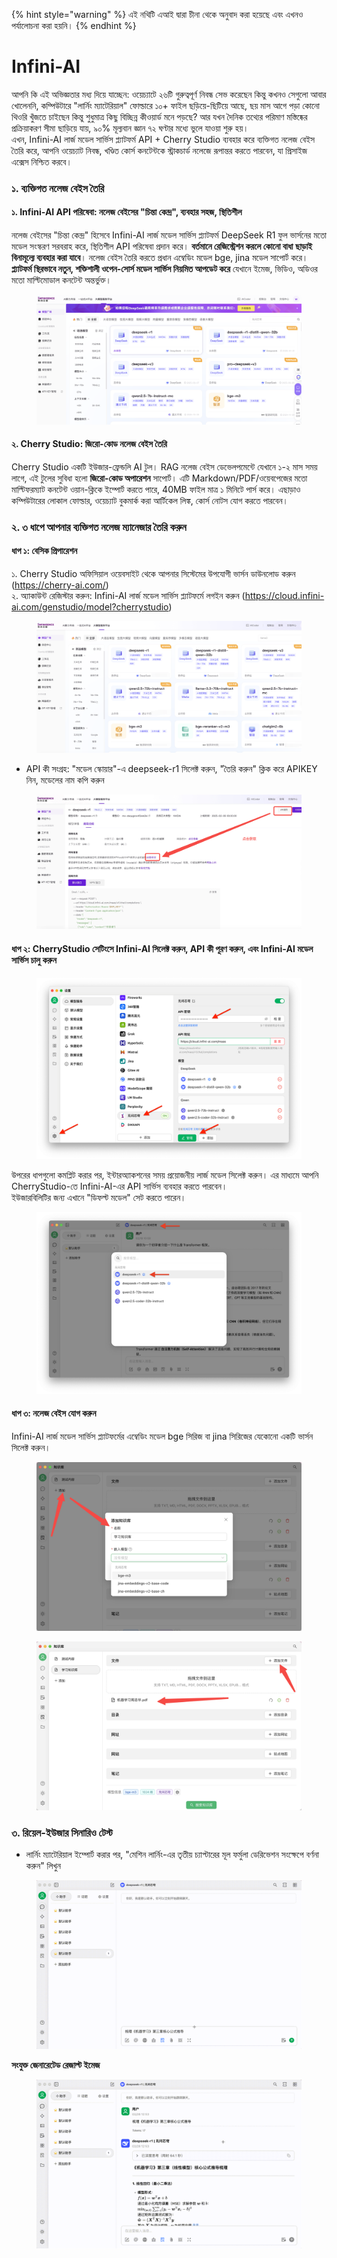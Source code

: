 
{% hint style="warning" %}
এই নথিটি এআই দ্বারা চীনা থেকে অনুবাদ করা হয়েছে এবং এখনও পর্যালোচনা করা হয়নি।
{% endhint %}

# Infini-AI

আপনি কি এই অভিজ্ঞতার মধ্য দিয়ে যাচ্ছেন: ওয়েচ্যাটে ২৬টি গুরুত্বপূর্ণ নিবন্ধ সেভ করেছেন কিন্তু কখনও সেগুলো আবার খোলেননি, কম্পিউটারে "লার্নিং ম্যাটেরিয়াল" ফোল্ডারে ১০+ ফাইল ছড়িয়ে-ছিটিয়ে আছে, ছয় মাস আগে পড়া কোনো থিওরি খুঁজতে চাইছেন কিন্তু শুধুমাত্র কিছু বিচ্ছিন্ন কীওয়ার্ড মনে পড়ছে? আর যখন দৈনিক তথ্যের পরিমাণ মস্তিষ্কের প্রক্রিয়াকরণ সীমা ছাড়িয়ে যায়, ৯০% মূল্যবান জ্ঞান ৭২ ঘণ্টার মধ্যে ভুলে যাওয়া শুরু হয়।\
এখন, Infini-AI লার্জ মডেল সার্ভিস প্ল্যাটফর্ম API + Cherry Studio ব্যবহার করে ব্যক্তিগত নলেজ বেইস তৈরি করে, আপনি ওয়েচ্যাট নিবন্ধ, খণ্ডিত কোর্স কনটেন্টকে স্ট্রাকচার্ড নলেজে রূপান্তর করতে পারবেন, যা প্রিসাইজ এক্সেস নিশ্চিত করবে।

### ১. ব্যক্তিগত নলেজ বেইস তৈরি

#### ১. Infini-AI API পরিষেবা: নলেজ বেইসের "চিন্তা কেন্দ্র", ব্যবহার সহজ, স্থিতিশীল

নলেজ বেইসের "চিন্তা কেন্দ্র" হিসেবে Infini-AI লার্জ মডেল সার্ভিস প্ল্যাটফর্ম DeepSeek R1 ফুল ভার্সনের মতো মডেল সংস্করণ সরবরাহ করে, স্থিতিশীল API পরিষেবা প্রদান করে। **বর্তমানে রেজিস্ট্রেশন করলে কোনো বাধা ছাড়াই বিনামূল্যে ব্যবহার করা যাবে**। নলেজ বেইস তৈরি করতে প্রধান এম্বেডিং মডেল bge, jina মডেল সাপোর্ট করে। **প্ল্যাটফর্ম স্থিরভাবে নতুন, শক্তিশালী ওপেন-সোর্স মডেল সার্ভিস নিয়মিত আপডেট করে** যেখানে ইমেজ, ভিডিও, অডিওর মতো মাল্টিমোডাল কনটেন্ট অন্তর্ভুক্ত।

<figure><img src="../../.gitbook/assets/1280X1280 (1) (1).PNG" alt=""><figcaption></figcaption></figure>

#### ২. Cherry Studio: জিরো-কোড নলেজ বেইস তৈরি

Cherry Studio একটি ইউজার-ফ্রেন্ডলি AI টুল। RAG নলেজ বেইস ডেভেলপমেন্টে যেখানে ১-২ মাস সময় লাগে, এই টুলের সুবিধা হলো **জিরো-কোড অপারেশন** সাপোর্ট। এটি Markdown/PDF/ওয়েবপেজের মতো মাল্টিফরম্যাট কনটেন্ট ওয়ান-ক্লিকে ইম্পোর্ট করতে পারে, 40MB ফাইল মাত্র ১ মিনিটে পার্স করে। এছাড়াও কম্পিউটারের লোকাল ফোল্ডার, ওয়েচ্যাট বুকমার্ক করা আর্টিকেল লিঙ্ক, কোর্স নোটস যোগ করতে পারবেন।

### ২. ৩ ধাপে আপনার ব্যক্তিগত নলেজ ম্যানেজার তৈরি করুন

#### ধাপ ১: বেসিক প্রিপারেশন

১. Cherry Studio অফিসিয়াল ওয়েবসাইট থেকে আপনার সিস্টেমের উপযোগী ভার্সন ডাউনলোড করুন (https://cherry-ai.com/)  
২. অ্যাকাউন্ট রেজিস্টার করুন: Infini-AI লার্জ মডেল সার্ভিস প্ল্যাটফর্মে লগইন করুন (https://cloud.infini-ai.com/genstudio/model?cherrystudio)

<figure><img src="../../.gitbook/assets/image (90).png" alt=""><figcaption></figcaption></figure>

* API কী সংগ্রহ: "মডেল স্কোয়ার"-এ deepseek-r1 সিলেক্ট করুন, "তৈরি করুন" ক্লিক করে APIKEY নিন, মডেলের নাম কপি করুন

<figure><img src="../../.gitbook/assets/output (1).png" alt=""><figcaption></figcaption></figure>

#### ধাপ ২: CherryStudio সেটিংসে Infini-AI সিলেক্ট করুন, API কী পূরণ করুন, এবং Infini-AI মডেল সার্ভিস চালু করুন

<figure><img src="../../.gitbook/assets/1280X1280 (2) (1).png" alt=""><figcaption></figcaption></figure>

উপরের ধাপগুলো কমপ্লিট করার পর, ইন্টারঅ্যাকশনের সময় প্রয়োজনীয় লার্জ মডেল সিলেক্ট করুন। এর মাধ্যমে আপনি CherryStudio-তে Infini-AI-এর API সার্ভিস ব্যবহার করতে পারবেন।  
ইউজারবিলিটির জন্য এখানে "ডিফল্ট মডেল" সেট করতে পারেন।

<figure><img src="../../.gitbook/assets/01445ab7-b863-4155-b517-2b6c3c581f47.png" alt=""><figcaption></figcaption></figure>

#### ধাপ ৩: নলেজ বেইস যোগ করুন

Infini-AI লার্জ মডেল সার্ভিস প্ল্যাটফর্মের এম্বেডিং মডেল bge সিরিজ বা jina সিরিজের যেকোনো একটি ভার্সন সিলেক্ট করুন।

<figure><img src="../../.gitbook/assets/1 (1).png" alt=""><figcaption></figcaption></figure>

<figure><img src="../../.gitbook/assets/2 (2).png" alt=""><figcaption></figcaption></figure>

### ৩. রিয়েল-ইউজার সিনারিও টেস্ট

* লার্নিং ম্যাটেরিয়াল ইম্পোর্ট করার পর, "মেশিন লার্নিং-এর তৃতীয় চ্যাপ্টারের মূল ফর্মুলা ডেরিভেশন সংক্ষেপে বর্ণনা করুন" লিখুন

<figure><img src="../../.gitbook/assets/6bbdbd0d-5db4-4440-b840-3bb3f422b831.gif" alt=""><figcaption></figcaption></figure>

**সংযুক্ত জেনারেটেড রেজাল্ট ইমেজ**

<figure><img src="../../.gitbook/assets/3.gif" alt=""><figcaption></figcaption></figure>